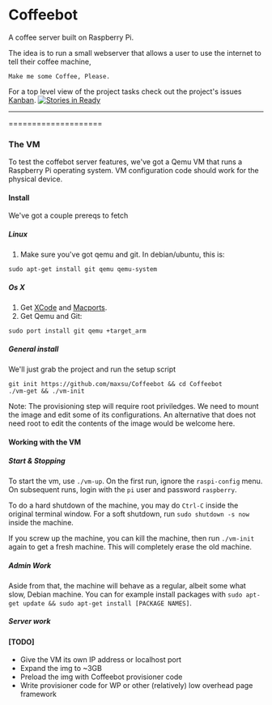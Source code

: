 Coffeebot
=========

A coffee server built on Raspberry Pi. 

The idea is to run a small webserver that allows a user to use the internet to tell their coffee machine,

```Make me some Coffee, Please.```

For a top level view of the project tasks check out the project's issues [Kanban](https://waffle.io/maxsu/coffeebot). [![Stories in Ready](https://badge.waffle.io/maxsu/coffeebot.png)](http://waffle.io/maxsu/coffeebot) 

--------------------
====================


### The VM
To test the coffebot server features, we've got a Qemu VM that runs a Raspberry Pi operating system.
VM configuration code should work for the physical device.

#### Install
We've got a couple prereqs to fetch

##### Linux 

1. Make sure you've got qemu and git. In debian/ubuntu, this is:

```
sudo apt-get install git qemu qemu-system
```

##### Os X

1. Get [XCode](https://itunes.apple.com/us/app/xcode/id497799835?ls=1&mt=12) and [Macports](http://www.macports.org/install.php).
2. Get Qemu and Git:

```
sudo port install git qemu +target_arm
```

##### General install
We'll just grab the project and run the setup script
```
git init https://github.com/maxsu/Coffeebot && cd Coffeebot
./vm-get && ./vm-init
```

Note: The provisioning step will require root priviledges. We need
to mount the image and edit some of its configurations.
An alternative that does not need root to edit the contents of the image would be welcome here.

#### Working with the VM

##### Start & Stopping
To start the vm, use ```./vm-up```. On the first run, ignore the `raspi-config` menu.
On subsequent runs, login with the ```pi``` user and password ```raspberry```.

To do a hard shutdown of the machine, you may do ```Ctrl-C``` inside the original terminal window.
For a soft shutdown, run ```sudo shutdown -s now``` inside the machine.

If you screw up the machine, you can kill the machine, then run ```./vm-init``` again to get a fresh machine.
This will completely erase the old machine.

##### Admin Work
Aside from that, the machine will behave as a regular, albeit some what slow, Debian machine.
You can for example install packages with ```sudo apt-get update && sudo apt-get install [PACKAGE NAMES]```.

##### Server work

#### [TODO] 
* Give the VM its own IP address or localhost port
* Expand the img to ~3GB
* Preload the img with Coffeebot provisioner code
* Write provisioner code for WP or other (relatively) low overhead page framework



